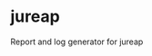 <!--
- SPDX-License-Identifier: Apache-2.0
- Copyright (C) 2024 Jayesh Badwaik <j.badwaik@fz-juelich.de>
-->

# jureap

Report and log generator for jureap
